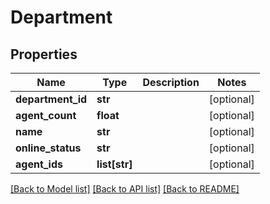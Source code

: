 # Department

## Properties
Name | Type | Description | Notes
------------ | ------------- | ------------- | -------------
**department_id** | **str** |  | [optional] 
**agent_count** | **float** |  | [optional] 
**name** | **str** |  | [optional] 
**online_status** | **str** |  | [optional] 
**agent_ids** | **list[str]** |  | [optional] 

[[Back to Model list]](../README.md#documentation-for-models) [[Back to API list]](../README.md#documentation-for-api-endpoints) [[Back to README]](../README.md)


